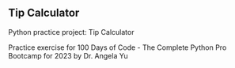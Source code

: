  ## Tip Calculator
 Python practice project: Tip Calculator

 Practice exercise for 100 Days of Code - The Complete Python Pro Bootcamp for 2023 by Dr. Angela Yu

